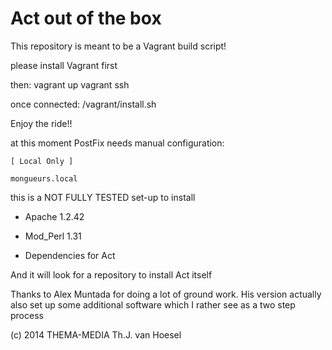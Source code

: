 Act out of the box
==================

This repository is meant to be a Vagrant build script!

please install Vagrant first

then:
    vagrant up
    vagrant ssh

once connected:
    /vagrant/install.sh

Enjoy the ride!!

at this moment PostFix needs manual configuration:
    
    [ Local Only ]
    
    mongueurs.local
  


this is a NOT FULLY TESTED set-up to install

* Apache 1.2.42
* Mod_Perl 1.31

* Dependencies for Act

And it will look for a repository to install Act itself

Thanks to Alex Muntada for doing a lot of ground work.
His version actually also set up some additional software which I rather see as a two step process

(c) 2014 THEMA-MEDIA Th.J. van Hoesel


